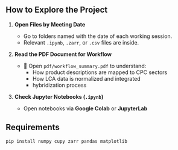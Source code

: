 
##  How to Explore the Project

1. **Open Files by Meeting Date**
   - Go to folders named with the date of each working session.
   - Relevant `.ipynb`, `.zarr`, or `.csv` files are inside.

2. **Read the PDF Document for Workflow**
   - 📄 Open `pdf/workflow_summary.pdf` to understand:
     - How product descriptions are mapped to CPC sectors
     - How LCA data is normalized and integrated
     - hybridization process

3. **Check Jupyter Notebooks (`.ipynb`)**
   - Open notebooks via **Google Colab** or **JupyterLab**
   
##  Requirements

```bash
pip install numpy cupy zarr pandas matplotlib

